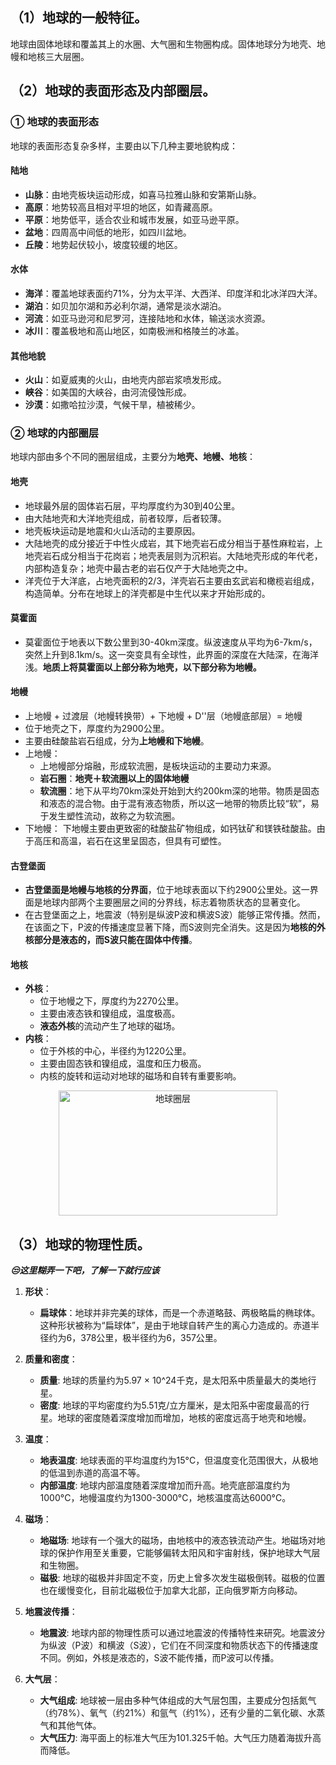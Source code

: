 ## （1）地球的一般特征。
地球由固体地球和覆盖其上的水圈、大气圈和生物圈构成。固体地球分为地壳、地幔和地核三大层圈。

## （2）地球的表面形态及内部圈层。
### ① 地球的表面形态
地球的表面形态复杂多样，主要由以下几种主要地貌构成：

#### 陆地
   - **山脉**：由地壳板块运动形成，如喜马拉雅山脉和安第斯山脉。
   - **高原**：地势较高且相对平坦的地区，如青藏高原。
   - **平原**：地势低平，适合农业和城市发展，如亚马逊平原。
   - **盆地**：四周高中间低的地形，如四川盆地。
   - **丘陵**：地势起伏较小，坡度较缓的地区。

#### 水体
   - **海洋**：覆盖地球表面约71%，分为太平洋、大西洋、印度洋和北冰洋四大洋。
   - **湖泊**：如贝加尔湖和苏必利尔湖，通常是淡水湖泊。
   - **河流**：如亚马逊河和尼罗河，连接陆地和水体，输送淡水资源。
   - **冰川**：覆盖极地和高山地区，如南极洲和格陵兰的冰盖。

#### 其他地貌
   - **火山**：如夏威夷的火山，由地壳内部岩浆喷发形成。
   - **峡谷**：如美国的大峡谷，由河流侵蚀形成。
   - **沙漠**：如撒哈拉沙漠，气候干旱，植被稀少。

### ② 地球的内部圈层
地球内部由多个不同的圈层组成，主要分为**地壳、地幔、地核**：

#### 地壳
- 地球最外层的固体岩石层，平均厚度约为30到40公里。
- 由大陆地壳和大洋地壳组成，前者较厚，后者较薄。
- 地壳板块运动是地震和火山活动的主要原因。
- 大陆地壳的成分接近于中性火成岩，其下地壳岩石成分相当于基性麻粒岩，上地壳岩石成分相当于花岗岩；地壳表层则为沉积岩。大陆地壳形成的年代老，内部构造复杂；地壳中最古老的岩石仅产于大陆地壳之中。
- 洋壳位于大洋底，占地壳面积的2/3，洋壳岩石主要由玄武岩和橄榄岩组成，构造简单。分布在地球上的洋壳都是中生代以来才开始形成的。

#### 莫霍面
- 莫霍面位于地表以下数公里到30-40km深度。纵波速度从平均为6-7km/s，突然上升到8.1km/s。这一突变具有全球性，此界面的深度在大陆深，在海洋浅。**地质上将莫霍面以上部分称为地壳，以下部分称为地幔。**

#### 地幔
- 上地幔 + 过渡层（地幔转换带）+ 下地幔 + D''层（地幔底部层）= 地幔
- 位于地壳之下，厚度约为2900公里。
- 主要由硅酸盐岩石组成，分为**上地幔和下地幔**。
- 上地幔：
    - 上地幔部分熔融，形成软流圈，是板块运动的主要动力来源。
    - **岩石圈**：**地壳＋软流圈以上的固体地幔**
    - **软流圈**：地下从平均70km深处开始到大约200km深的地带。物质是固态和液态的混合物。由于混有液态物质，所以这一地带的物质比较“软”，易于发生塑性流动，故称之为软流圈。
- 下地幔： 下地幔主要由更致密的硅酸盐矿物组成，如钙钛矿和镁铁硅酸盐。由于高压和高温，岩石在这里呈固态，但具有可塑性。

#### 古登堡面
   - **古登堡面是地幔与地核的分界面**，位于地球表面以下约2900公里处。这一界面是地球内部两个主要圈层之间的分界线，标志着物质状态的显著变化。
   - 在古登堡面之上，地震波（特别是纵波P波和横波S波）能够正常传播。然而，在该面之下，P波的传播速度显著下降，而S波则完全消失。这是因为**地核的外核部分是液态的，而S波只能在固体中传播**。

#### 地核
   - **外核**：
     - 位于地幔之下，厚度约为2270公里。
     - 主要由液态铁和镍组成，温度极高。
     - **液态外核**的流动产生了地球的磁场。
   - **内核**：
     - 位于外核的中心，半径约为1220公里。
     - 主要由固态铁和镍组成，温度和压力极高。
     - 内核的旋转和运动对地球的磁场和自转有重要影响。

<div style="text-align: center;">
    <img src="../images/地球圈层.png" alt="地球圈层" width="350" height="200">
</div>

## （3）地球的物理性质。

***😒这里糊弄一下吧，了解一下就行应该***

1. **形状**：
    - **扁球体**：地球并非完美的球体，而是一个赤道略鼓、两极略扁的椭球体。这种形状被称为“扁球体”，是由于地球自转产生的离心力造成的。赤道半径约为6，378公里，极半径约为6，357公里。

2. **质量和密度**：
    - **质量**: 地球的质量约为5.97 × 10^24千克，是太阳系中质量最大的类地行星。
    - **密度**: 地球的平均密度约为5.51克/立方厘米，是太阳系中密度最高的行星。地球的密度随着深度增加而增加，地核的密度远高于地壳和地幔。

3. **温度**：
    - **地表温度**: 地球表面的平均温度约为15°C，但温度变化范围很大，从极地的低温到赤道的高温不等。
    - **内部温度**: 地球内部温度随着深度增加而升高。地壳底部温度约为1000°C，地幔温度约为1300-3000°C，地核温度高达6000°C。

4. **磁场**：
    - **地磁场**: 地球有一个强大的磁场，由地核中的液态铁流动产生。地磁场对地球的保护作用至关重要，它能够偏转太阳风和宇宙射线，保护地球大气层和生物圈。
    - **磁极**: 地球的磁极并非固定不变，历史上曾多次发生磁极倒转。磁极的位置也在缓慢变化，目前北磁极位于加拿大北部，正向俄罗斯方向移动。

5. **地震波传播**：
    - **地震波**: 地球内部的物理性质可以通过地震波的传播特性来研究。地震波分为纵波（P波）和横波（S波），它们在不同深度和物质状态下的传播速度不同。例如，外核是液态的，S波不能传播，而P波可以传播。

6. **大气层**：
    - **大气组成**: 地球被一层由多种气体组成的大气层包围，主要成分包括氮气（约78%）、氧气（约21%）和氩气（约1%），还有少量的二氧化碳、水蒸气和其他气体。
    - **大气压力**: 海平面上的标准大气压为101.325千帕。大气压力随着海拔升高而降低。
